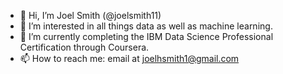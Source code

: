 - 👋 Hi, I’m Joel Smith (@joelsmith11)
- 👀 I’m interested in all things data as well as machine learning.
- 🌱 I’m currently completing the IBM Data Science Professional Certification through Coursera.
- 📫 How to reach me: email at joelhsmith1@gmail.com

<!---
joelsmith11/joelsmith11 is a ✨ special ✨ repository because its `README.md` (this file) appears on your GitHub profile.
You can click the Preview link to take a look at your changes.
--->
